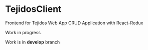 # TejidosClient
Frontend for Tejidos Web App
CRUD Application with React-Redux

Work in progress

Work is in **develop** branch
